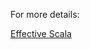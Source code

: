 For more details:

 [Effective Scala](https://twitter.github.io//effectivescala/#Formatting-Naming)
